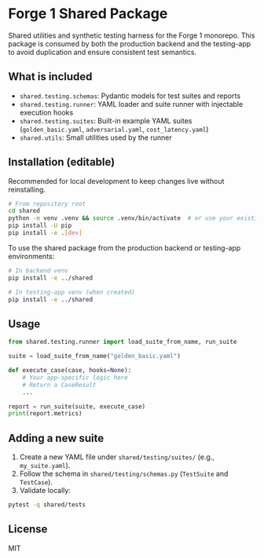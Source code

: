 # Forge 1 Shared Package

Shared utilities and synthetic testing harness for the Forge 1 monorepo. This package is consumed by both the production backend and the testing-app to avoid duplication and ensure consistent test semantics.

## What is included

- `shared.testing.schemas`: Pydantic models for test suites and reports
- `shared.testing.runner`: YAML loader and suite runner with injectable execution hooks
- `shared.testing.suites`: Built-in example YAML suites (`golden_basic.yaml`, `adversarial.yaml`, `cost_latency.yaml`)
- `shared.utils`: Small utilities used by the runner

## Installation (editable)

Recommended for local development to keep changes live without reinstalling.

```bash
# From repository root
cd shared
python -m venv .venv && source .venv/bin/activate  # or use your existing env
pip install -U pip
pip install -e .[dev]
```

To use the shared package from the production backend or testing-app environments:

```bash
# In backend venv
pip install -e ../shared

# In testing-app venv (when created)
pip install -e ../shared
```

## Usage

```python
from shared.testing.runner import load_suite_from_name, run_suite

suite = load_suite_from_name("golden_basic.yaml")

def execute_case(case, hooks=None):
    # Your app-specific logic here
    # Return a CaseResult
    ...

report = run_suite(suite, execute_case)
print(report.metrics)
```

## Adding a new suite

1. Create a new YAML file under `shared/testing/suites/` (e.g., `my_suite.yaml`).
2. Follow the schema in `shared/testing/schemas.py` (`TestSuite` and `TestCase`).
3. Validate locally:

```bash
pytest -q shared/tests
```

## License

MIT


